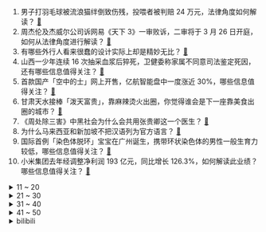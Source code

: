 1. 男子打羽毛球被流浪猫绊倒致伤残，投喂者被判赔 24 万元，法律角度如何解读？ [:link:](https://www.zhihu.com/question/649212586)
2. 周杰伦及杰威尔公司诉网易《天下 3》一审败诉，二审将于 3 月 26 日开庭，如何从法律角度进行解读？ [:link:](https://www.zhihu.com/question/649227196)
3. 有哪些外行人看来很蠢的设计实际上却是精妙无比？ [:link:](https://www.zhihu.com/question/32189846)
4. 山西一少年连续 16 次抽采血浆后猝死，卫健委称家属不同意司法鉴定死因，还有哪些信息值得关注？ [:link:](https://www.zhihu.com/question/649229822)
5. 首款国产「空中的士」网上开售，亿航智能盘中一度涨近 30%，哪些信息值得关注？ [:link:](https://www.zhihu.com/question/649179458)
6. 甘肃天水接棒「泼天富贵」，靠麻辣烫火出圈，你觉得谁会是下一座靠美食出圈的城市？ [:link:](https://www.zhihu.com/question/649221052)
7. 《周处除三害》中黑社会为什么会共用张贵卿这一个医生？ [:link:](https://www.zhihu.com/question/646970268)
8. 为什么马来西亚和新加坡不把汉语列为官方语言？ [:link:](https://www.zhihu.com/question/631385237)
9. 国际首例「染色体脱环」宝宝在广州诞生，携带环状染色体的男性一般生育力较低，哪些信息值得关注？ [:link:](https://www.zhihu.com/question/649221091)
10. 小米集团去年经调整净利润 193 亿元，同比增长 126.3%，如何解读此业绩？哪些信息值得关注？ [:link:](https://www.zhihu.com/question/649231196)
<details>
<summary>11 ~ 20</summary>

11. 猫咪在家里每个房间来回走，你是选择不关门还是在门上开个洞？ [:link:](https://www.zhihu.com/question/648092862)
12. 本赛季 EDG 明明知道最大问题在中路 Fisher 选手，为什么其他位置都轮换了一遍就是不换他？ [:link:](https://www.zhihu.com/question/648427919)
13. 胡润报告称中国千万资产家庭达 208 万户，拥有亿元资产的家庭达 13.3 万户，哪些信息值得关注？ [:link:](https://www.zhihu.com/question/649232756)
14. 小米测试车被天津高速抓到逃费，小米随后回应「相关结论存在严重偏颇」，真实情况到底如何？ [:link:](https://www.zhihu.com/question/649186343)
15. 日本央行宣布取消负利率政策，有哪些信息值得关注？ [:link:](https://www.zhihu.com/question/649180065)
16. 平凡的世界写孙玉亭在村子里吃粗粮都吃不饱，在太原钢厂顿顿白馍肉菜，现实是这样吗？ [:link:](https://www.zhihu.com/question/648801046)
17. 韩国总统尹锡悦称将于 4 月成立「总统直属医改特别委员会」，期待医生团体参与其中，该事件或将如何发展？ [:link:](https://www.zhihu.com/question/649177098)
18. 导师是否知道自己的学生其实「科研没什么进展」？ [:link:](https://www.zhihu.com/question/648224385)
19. 《绝区零》真实预约玩家大概有多少？ [:link:](https://www.zhihu.com/question/649170767)
20. 国货彩妆里，有哪些是你真心想要安利给身边朋友的？ [:link:](https://www.zhihu.com/question/645051157)
</details>
<details>
<summary>21 ~ 30</summary>

21. 各位铲屎官都是怎么忍住「味道」铲屎的？ [:link:](https://www.zhihu.com/question/646560211)
22. 三测你抽中了吗？ [:link:](https://www.zhihu.com/question/649190272)
23. 邯郸学生被害案再引大家对校园霸凌的关注，被霸凌后，孩子的哪些信号是在求助？如何提前识别施暴者？ [:link:](https://www.zhihu.com/question/649249058)
24. 律师称「邯郸学生被害案或成刑事年龄下调后追诉首案」，这意味着什么？将带来哪些影响？ [:link:](https://www.zhihu.com/question/649198573)
25. 手机运存与机身存储有什么不同，多大内存的手机才够用？ [:link:](https://www.zhihu.com/question/648997175)
26. 中国人为什么喜欢在院子里放水缸？ [:link:](https://www.zhihu.com/question/646006846)
27. 哪些旅行地有种「陈旧之美」？ [:link:](https://www.zhihu.com/question/647003544)
28. 有没有堪称封神的网站？ [:link:](https://www.zhihu.com/question/535443698)
29. 春天运动能有效减肥吗，贾玲的减肥成功普通人有借鉴意义吗？ [:link:](https://www.zhihu.com/question/649255907)
30. 瑞幸咖啡不提供线下点单带来不便，店员帮顾客下单存在价格偏差，是否侵犯了消费者权益？如何解读？ [:link:](https://www.zhihu.com/question/649200755)
</details>
<details>
<summary>31 ~ 40</summary>

31. 3 月 20 日春分，你家乡有哪些习俗？ [:link:](https://www.zhihu.com/question/649257376)
32. 多少钱可以解决你目前的烦恼? [:link:](https://www.zhihu.com/question/648969129)
33. 毕业后，什么工作能够财富自由呢？要多份理财吗？ [:link:](https://www.zhihu.com/question/649257406)
34. 《中华人民共和国消费者权益保护法实施条例》公布，其中哪些信息值得关注？ [:link:](https://www.zhihu.com/question/649243807)
35. 香港特区立法会全票通过《维护国家安全条例》，有哪些信息值得关注？ [:link:](https://www.zhihu.com/question/649241943)
36. 日本央行将利率设定 0%-0.1% 区间，自 2007 年以来首次加息，负利率时代终结，透露哪些信息？ [:link:](https://www.zhihu.com/question/649178755)
37. 作为一个善良的人，对谁都好，但还是会被看不起，为什么有人会莫名其妙地讨厌别人？ [:link:](https://www.zhihu.com/question/648819083)
38. 同一个景点，跨越十年重新游历是种什么体验？ [:link:](https://www.zhihu.com/question/647003945)
39. 英伟达发布最强 AI 芯片 B200，性能提升 30 倍，该产品有哪些特性？对 AI 领域意味着什么？ [:link:](https://www.zhihu.com/question/649154379)
40. 蚂蚁集团启动组织升级，任命韩歆毅为集团总裁，如何看待此次调整？对企业发展有何影响？ [:link:](https://www.zhihu.com/question/649235294)
</details>
<details>
<summary>41 ~ 50</summary>

41. 韩国总统尹锡悦表示，将全面废除基准房价上调政策，以化解国民焦虑，哪些信息值得关注？ [:link:](https://www.zhihu.com/question/649224545)
42. 日本央行17年来首次加息，为何日元汇率反而跌破150关口？ [:link:](https://www.zhihu.com/question/649226711)
43. 美称随时准备与中俄进行双边军控谈判，外交部回应美方应停止「麦克风外交」，如何解读美方这一举动？ [:link:](https://www.zhihu.com/question/649215436)
44. 为了睡个好觉，你做过哪些努力？ [:link:](https://www.zhihu.com/question/649118208)
45. 英伟达宣布推出最强 AI 芯片，成本和能耗较前代改善 25 倍，哪些信息值得关注？ [:link:](https://www.zhihu.com/question/649166593)
46. 英伟达推出世界首款人形机器人模型，有哪些技术亮点？对具身智能领域意味着什么？ [:link:](https://www.zhihu.com/question/649152627)
47. 「越睡不着越着急，越着急越睡不着」这种情况怎么办？失眠时可以做什么？ [:link:](https://www.zhihu.com/question/648695765)
48. 一个好导师，在读研过程中的重要性能占到几成？ [:link:](https://www.zhihu.com/question/648224338)
49. AI「复活」亲人已成产业链，相关从业者称「未来或是万亿级别市场」，哪些信息值得关注？将带来哪些影响？ [:link:](https://www.zhihu.com/question/649174732)
50. 怎么判断一个人心理成不成熟？ [:link:](https://www.zhihu.com/question/29673684)
</details><details>
<summary>bilibili</summary>

</details>